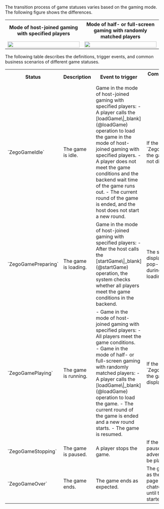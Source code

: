 The transition process of game statuses varies based on the gaming mode. The following figure shows the differences.

<table>
  <colgroup>
    <col width="50%">
    <col width="50%">
  </colgroup>
<tbody><tr>
<th>Mode of host-joined gaming with specified players</th>
<th>Mode of half- or full-screen gaming with randomly matched players</th>
</tr>
<tr>
<td><img src="/Pics/zegocloud/mini_game/2Game_status_description.jpg" width="100%"></td>
<td><img src="/Pics/zegocloud/mini_game/3Game_status_description.jpg" width="100%"></td>
</tr>
</tbody></table>

The following table describes the definitions, trigger events, and common business scenarios of different game statuses.

<table>
  <colgroup>
    <col width="20%">
    <col width="15%">
    <col width="30%">
    <col width="">
  </colgroup>
<tbody><tr>
<th>Status</th>
<th>Description</th>
<th>Event to trigger</th>
<th>Common business scenario</th>
</tr>
<tr>
<td>`ZegoGameIdle`</td>
<td>The game is idle.</td>
<td>Game in the mode of host-joined gaming with specified players: - A player calls the [loadGame\|_blank](@loadGame) operation to load the game in the mode of host-joined gaming with specified players. - A player does not meet the game conditions and the backend wait time of the game runs out. - The current round of the game is ended, and the host does not start a new round.</td>
<td>If the game status is `ZegoGameIdle`, the game image is not displayed.</td>
</tr>
<tr>
<td>`ZegoGamePreparing`</td>
<td>The game is loading.</td>
<td>Game in the mode of host-joined gaming with specified players: - After the host calls the [startGame\|_blank](@startGame) operation, the system checks whether all players meet the game conditions in the backend.</td>
<td>The system displays a loading pop-up window during game loading.</td>
</tr>
<tr>
<td>`ZegoGamePlaying`</td>
<td>The game is running.</td>
<td>- Game in the mode of host-joined gaming with specified players: - All players meet the game conditions.&nbsp;&nbsp; - Game in the mode of half- or full-screen gaming with randomly matched players: - A player calls the [loadGame\|_blank](@loadGame) operation to load the game. - The current round of the game is ended and a new round starts. - The game is resumed.</td>
<td>If the game statue is `ZegoGamePlaying`, the game image is displayed.</td>
</tr>
<tr>
<td>`ZegoGameStopping`</td>
<td>The game is paused.</td>
<td>A player stops the game.</td>
<td>If the game is paused, an advertisement can be played.</td>
</tr>
<tr>
<td>`ZegoGameOver`</td>
<td>The game ends.</td>
<td>The game ends as expected.</td>
<td>The game UI such as the matching page of a voice chatroom is hidden until the game is started again.</td>
</tr>
</tbody></table>







